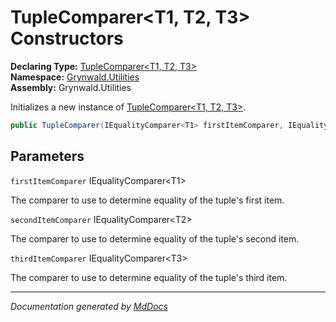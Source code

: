 ﻿<!--  
  <auto-generated>   
    The contents of this file were generated by a tool.  
    Changes to this file may be list if the file is regenerated  
  </auto-generated>   
-->

# TupleComparer\<T1, T2, T3\> Constructors

**Declaring Type:** [TupleComparer\<T1, T2, T3\>](../index.md)  
**Namespace:** [Grynwald.Utilities](../../index.md)  
**Assembly:** Grynwald.Utilities

Initializes a new instance of [TupleComparer\<T1, T2, T3\>](../index.md).

```csharp
public TupleComparer(IEqualityComparer<T1> firstItemComparer, IEqualityComparer<T2> secondItemComparer, IEqualityComparer<T3> thirdItemComparer);
```

## Parameters

`firstItemComparer`  IEqualityComparer\<T1\>

The comparer to use to determine equality of the tuple's first item.

`secondItemComparer`  IEqualityComparer\<T2\>

The comparer to use to determine equality of the tuple's second item.

`thirdItemComparer`  IEqualityComparer\<T3\>

The comparer to use to determine equality of the tuple's third item.

___

*Documentation generated by [MdDocs](https://github.com/ap0llo/mddocs)*
